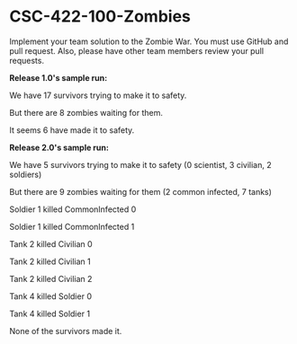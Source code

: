 # CSC-422-100-Zombies

Implement your team solution to the Zombie War. You must use GitHub and pull request. Also, please have other team members review your pull requests.

**Release 1.0's sample run:**

We have 17 survivors trying to make it to safety.

But there are 8 zombies waiting for them.

It seems 6 have made it to safety.
 

**Release 2.0's sample run:**

We have 5 survivors trying to make it to safety (0 scientist, 3 civilian, 2 soldiers)

But there are 9 zombies waiting for them (2 common infected, 7 tanks)

   Soldier 1 killed CommonInfected 0

   Soldier 1 killed CommonInfected 1

   Tank 2 killed Civilian 0

   Tank 2 killed Civilian 1

   Tank 2 killed Civilian 2

   Tank 4 killed Soldier 0

   Tank 4 killed Soldier 1

None of the survivors made it.
